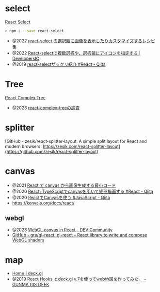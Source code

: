 # select
[React Select](https://react-select.com/home)
```sh
> npm i --save react-select
```

- @2022 [react-select の選択肢に画像を表示したりカスタマイズするレシピ集](https://zenn.dev/waddy/articles/react-select-customize)
- @2022 [React-selectで複数選択や、選択値にアイコンを指定する | DevelopersIO](https://dev.classmethod.jp/articles/react-select/)
- @2019 [react-selectザックリ紹介 #React - Qiita](https://qiita.com/Hitomi_Nagano/items/c00df24dc24e0329167d)

# Tree
[React Complex Tree](https://rct.lukasbach.com/)

- @2023 [react-complex-treeの調査](https://zenn.dev/smallstall/scraps/3ec951efdd2e97)

# splitter
[GitHub - zesik/react-splitter-layout: A simple split layout for React and modern browsers. https://zesik.com/react-splitter-layout](https://github.com/zesik/react-splitter-layout)

# canvas
- @2021 [React で canvas から画像生成する最小コード](https://zenn.dev/anozon/articles/react-canvas-to-img)
- @2020 [React+TypeScriptでcanvasを用いて矩形描画する #React - Qiita](https://qiita.com/h-kagata/items/8639e7c330c3e84db2f9)
- @2020 [ReactでCanvasを使う #JavaScript - Qiita](https://qiita.com/shikigamix/items/fe862b6f86146aa8dfc0)
- https://konvajs.org/docs/react/

## webgl
- @2023 [WebGL canvas in React - DEV Community](https://dev.to/jacklehamster/webgl-canvas-in-react-45m5)
- [GitHub - gre/gl-react: gl-react – React library to write and compose WebGL shaders](https://github.com/gre/gl-react)

# map
- [Home | deck.gl](https://deck.gl/)
- @2019 [React Hooks とdeck.gl v.7を使ってweb地図を作ってみた。 – GUNMA GIS GEEK](https://gunmagisgeek.com/blog/react/6399)
